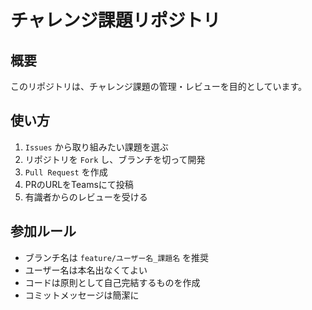 # チャレンジ課題リポジトリ

## 概要

このリポジトリは、チャレンジ課題の管理・レビューを目的としています。

## 使い方

1. `Issues` から取り組みたい課題を選ぶ
2. リポジトリを `Fork` し、ブランチを切って開発
3. `Pull Request` を作成
4. PRのURLをTeamsにて投稿
5. 有識者からのレビューを受ける

## 参加ルール

- ブランチ名は `feature/ユーザー名_課題名` を推奨
- ユーザー名は本名出なくてよい
- コードは原則として自己完結するものを作成
- コミットメッセージは簡潔に
